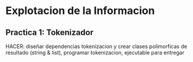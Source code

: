 # Explotacion de la Informacion
## Practica 1: Tokenizador

HACER: diseñar dependencias tokenizacion y crear clases polimorficas de resultado (string & list), programar tokenizacion, ejecutable para entregar
